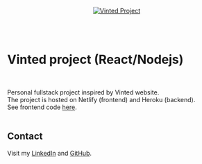 <p align="center">
<a href="https://vinted-yann.netlify.app/">
  <img src="https://res.cloudinary.com/dssoozni5/image/upload/v1631090017/vinted/readme/vinted_drgbii.jpg" alt ="Vinted Project"  />
  </a>
</p>
<br/>
<br/>
<h1>Vinted project (React/Nodejs)</h1>
<br/>

<p> Personal fullstack project inspired by Vinted website.<br>
The project is hosted on Netlify (frontend) and Heroku (backend).<br> 
See frontend code <a href="https://github.com/acctYann/Vinted-frontend.git"> here</a>.</br>
<br/>

<h2>Contact</h2>
<p>Visit my <a href="https://www.linkedin.com/in/yannponcet"> LinkedIn</a> and <a href="https://github.com/acctYann"> GitHub</a>.</p>
<br/>

